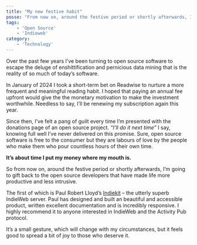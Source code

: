 ```yaml
---
title: "My new festive habit"
posse: "From now on, around the festive period or shortly afterwards, I’m going to give back to the open source developers that have made life more productive and less intrusive. The first of which is @paulrobertlloyd@mastodon.social’s Indiekit, the utterly superb IndieWeb server. #OpenSource #IndieWeb #Reciprocity"
tags:
    - 'Open Source'
    - 'Indieweb'
category:
    - 'Technology'
---
```


Over the past few years I’ve been turning to open source software to escape the deluge of enshittification and pernicious data mining that is the reality of so much of today’s software.

In January of 2024 I took a short-term bet on Readwise to nurture a more frequent and meaningful reading habit. I hoped that paying an annual fee upfront would give the the monetary motivation to make the investment worthwhile. Needless to say, I’ll be renewing my subscription again this year.

Since then, I’ve felt a pang of guilt every time I’m presented with the donations page of an open source project. _“I’ll do it next time”_ I say, knowing full well I’ve never delivered on this promise. Sure, open source software is free to the consumer but they are labours of love by the people who make them who pour countless hours of their own time.

**It’s about time I put my money where my mouth is.**

So from now on, around the festive period or shortly afterwards, I’m going to gift back to the open source developers that have made life more productive and less intrusive.

The first of which is Paul Robert Lloyd’s [Indiekit](https://getindiekit.com/) – the utterly superb IndieWeb server. Paul has designed and built an beautiful and accessible product, written excellent documentation and is incredibly responsive. I highly recommend it to anyone interested in IndieWeb and the Activity Pub protocol.

It’s a small gesture, which will change with my circumstances, but it feels good to spread a bit of joy to those who deserve it.